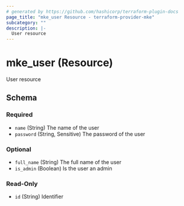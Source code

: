 ```yaml
---
# generated by https://github.com/hashicorp/terraform-plugin-docs
page_title: "mke_user Resource - terraform-provider-mke"
subcategory: ""
description: |-
  User resource
---
```


# mke_user (Resource)

User resource



<!-- schema generated by tfplugindocs -->
## Schema

### Required

- `name` (String) The name of the user
- `password` (String, Sensitive) The password of the user

### Optional

- `full_name` (String) The full name of the user
- `is_admin` (Boolean) Is the user an admin

### Read-Only

- `id` (String) Identifier
